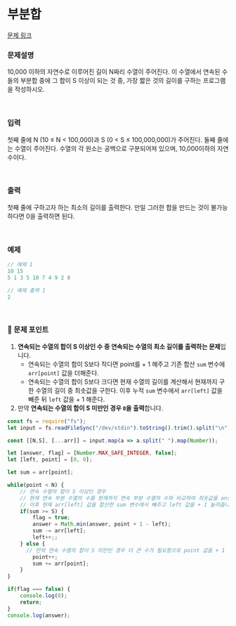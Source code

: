 # 부분합

[문제 링크](https://www.acmicpc.net/problem/1806)

### 문제설명

10,000 이하의 자연수로 이루어진 길이 N짜리 수열이 주어진다. 이 수열에서 연속된 수들의 부분합 중에 그 합이 S 이상이 되는 것 중, 가장 짧은 것의 길이를 구하는 프로그램을 작성하시오.

<br>

### 입력

첫째 줄에 N (10 ≤ N < 100,000)과 S (0 < S ≤ 100,000,000)가 주어진다. 둘째 줄에는 수열이 주어진다. 수열의 각 원소는 공백으로 구분되어져 있으며, 10,000이하의 자연수이다.

<br>

### 출력

첫째 줄에 구하고자 하는 최소의 길이를 출력한다. 만일 그러한 합을 만드는 것이 불가능하다면 0을 출력하면 된다.

<br>

### 예제

```jsx
// 예제 1
10 15
5 1 3 5 10 7 4 9 2 8

// 예제 출력 1
2
```

<br>

### 📕 문제 포인트

1. **연속되는 수열의 합이 S 이상인 수 중 연속되는 수열의 최소 길이를 출력하는 문제**입니다.
    - 연속되는 수열의 합이 S보다 작다면 point를 + 1 해주고 기존 합산 `sum` 변수에 `arr[point]` 값을 더해준다.
    - 연속되는 수열의 합이 S보다 크다면 현재 수열의 길이를 계산해서 현재까지 구한 수열의 길이 중 최솟값을 구한다. 이후 누적 `sum` 변수에서 `arr[left]` 값을 빼준 뒤 `left` 값을 + 1 해준다.
2. 만약 **연속되는 수열의 합이 S 미만인 경우 `0`을 출력**합니다.

```js
const fs = require("fs");
let input = fs.readFileSync("/dev/stdin").toString().trim().split("\n");

const [[N,S], [...arr]] = input.map(a => a.split(" ").map(Number));

let [answer, flag] = [Number.MAX_SAFE_INTEGER, false];
let [left, point] = [0, 0];

let sum = arr[point];

while(point < N) {
    // 연속 수열의 합이 S 이상인 경우
    // 현재 연속 부분 수열의 수를 현재까지 연속 부분 수열의 수와 비교하여 최솟값을 answer에 담습니다.
    // 이후 현재 arr[left] 값을 합산한 sum 변수에서 빼주고 left 값을 + 1 늘려줍니다.
    if(sum >= S) {
        flag = true;
        answer = Math.min(answer, point + 1 - left);
        sum -= arr[left];
        left++;;
    } else {
      // 만약 연속 수열의 합이 S 미만인 경우 더 큰 수가 필요함으로 point 값을 + 1 늘려주고 arr[point] 값을 sum에 더해줍니다.
        point++;
        sum += arr[point];
    }
}

if(flag === false) {
    console.log(0);
    return;
}
console.log(answer);
```